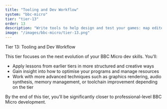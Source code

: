 ```yaml
---
title: "Tooling and Dev Workflow"
system: "bbc-micro"
tier: "tier-13"
order: 13
description: "Write tools to help design and test your games: map editors, asset pipelines, and auto-packers."
image: "/images/bbc-micro/tier-13.png"
---
```


Tier 13: Tooling and Dev Workflow

This tier focuses on the next evolution of your BBC Micro dev skills.
You’ll:
- Apply lessons from earlier tiers in more structured and creative ways
- Gain insight into how to optimise your programs and manage resources
- Work with more advanced techniques such as graphics rendering, audio synthesis,
  memory management, or toolchain improvement depending on the tier

By the end of this tier, you’ll be significantly closer to professional-level BBC Micro development.
